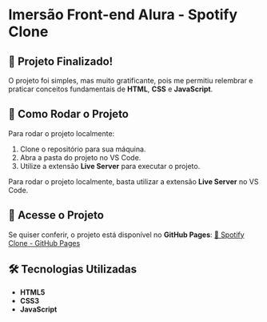 # Imersão Front-end Alura - Spotify Clone

## 🚀 Projeto Finalizado!

O projeto foi simples, mas muito gratificante, pois me permitiu relembrar e praticar conceitos fundamentais de **HTML**, **CSS** e **JavaScript**.

## 🔗 Como Rodar o Projeto

Para rodar o projeto localmente:
1. Clone o repositório para sua máquina.
2. Abra a pasta do projeto no VS Code.
3. Utilize a extensão **Live Server** para executar o projeto.

Para rodar o projeto localmente, basta utilizar a extensão **Live Server** no VS Code.

## 🔗 Acesse o Projeto

Se quiser conferir, o projeto está disponível no **GitHub Pages**:
[🔗 Spotify Clone - GitHub Pages](https://lnkd.in/dVZtnMa8)

## 🛠️ Tecnologias Utilizadas
- **HTML5**
- **CSS3**
- **JavaScript**

